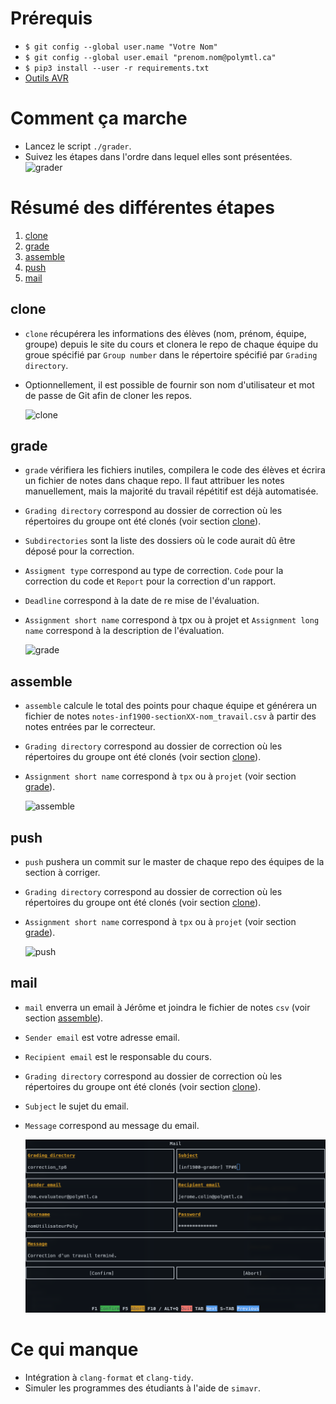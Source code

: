 # Prérequis
- `$ git config --global user.name "Votre Nom"`
- `$ git config --global user.email "prenom.nom@polymtl.ca"`
- `$ pip3 install --user -r requirements.txt`
- [Outils AVR](https://cours.polymtl.ca/inf1900/logiciel/installation/)

# Comment ça marche
- Lancez le script `./grader`.
- Suivez les étapes dans l'ordre dans lequel elles sont présentées.
![grader](resources/grader.png)

# Résumé des différentes étapes
1. [clone](#clone)
2. [grade](#grade)
3. [assemble](#assemble)
4. [push](#push)
5. [mail](#mail)

## clone
- `clone` récupérera les informations des élèves (nom, prénom, équipe,
  groupe) depuis le site du cours et clonera le repo de chaque équipe du groue spécifié par `Group number` dans le répertoire spécifié par `Grading directory`.
- Optionnellement, il est possible de fournir son nom d'utilisateur et mot de passe de Git afin de cloner les repos.

  ![clone](resources/clone.png)

## grade
- `grade` vérifiera les fichiers inutiles, compilera le code des élèves et écrira un fichier de notes dans chaque repo. Il faut attribuer les notes manuellement, mais la majorité du travail répétitif est déjà automatisée. 
- `Grading directory` correspond au dossier de correction où les répertoires du groupe ont été clonés (voir section [clone](#clone)).
- `Subdirectories` sont la liste des dossiers où le code aurait dû être déposé pour la correction.
- `Assigment type` correspond au type de correction. `Code` pour la correction du code et `Report` pour la correction d'un rapport.
- `Deadline` correspond à la date de re mise de l'évaluation.
- `Assignment short name` correspond à tpx ou à projet et `Assignment long name` correspond à la description de l'évaluation.
  
  ![grade](resources/grade.png)

## assemble
- `assemble` calcule le total des points pour chaque équipe et générera un fichier de notes `notes-inf1900-sectionXX-nom_travail.csv` à partir des notes entrées par le correcteur.
- `Grading directory` correspond au dossier de correction où les répertoires du groupe ont été clonés (voir section [clone](#clone)).
- `Assignment short name` correspond à `tpx` ou à `projet` (voir section [grade](#grade)).
  
  ![assemble](resources/assemble.png)
  
## push
- `push` pushera un commit sur le master de chaque repo des équipes de la section à corriger.
- `Grading directory` correspond au dossier de correction où les répertoires du groupe ont été clonés (voir section [clone](#clone)).
- `Assignment short name` correspond à `tpx` ou à `projet` (voir section [grade](#grade)).
  
  ![push](resources/push.png)

## mail
- `mail` enverra un email à Jérôme et joindra le fichier de notes `csv` (voir section [assemble](#assemble)).
- `Sender email` est votre adresse email.
- `Recipient email` est le responsable du cours.
- `Grading directory` correspond au dossier de correction où les répertoires du groupe ont été clonés (voir section [clone](#clone)).
- `Subject` le sujet du email.
- `Message` correspond au message du email.

  ![mail](resources/mail.png)

# Ce qui manque
- Intégration à `clang-format` et `clang-tidy`.
- Simuler les programmes des étudiants à l'aide de `simavr`.
